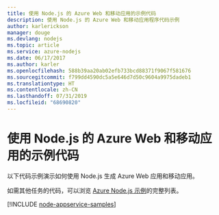 ```yaml
---
title: 使用 Node.js 的 Azure Web 和移动应用的示例代码
description: 使用 Node.js 的 Azure Web 和移动应用程序代码示例
author: karlerickson
manager: douge
ms.devlang: nodejs
ms.topic: article
ms.service: azure-nodejs
ms.date: 06/17/2017
ms.author: karler
ms.openlocfilehash: 588b39aa20ab02efb733bcd88371f9067f581676
ms.sourcegitcommit: f799dd4590dc5a5e646d7d50c9604a9975dadeb1
ms.translationtype: HT
ms.contentlocale: zh-CN
ms.lasthandoff: 07/31/2019
ms.locfileid: "68690820"
---
```

# <a name="azure-web-and-mobile-apps-with-nodejs-code-samples"></a>使用 Node.js 的 Azure Web 和移动应用的示例代码

以下代码示例演示如何使用 Node.js 生成 Azure Web 应用和移动应用。

如需其他任务的代码，可以浏览 [Azure Node.js 示例](https://azure.microsoft.com/resources/samples/?term=nodejs)的完整列表。

[!INCLUDE [node-appservice-samples](includes/appservice-samples.md)]